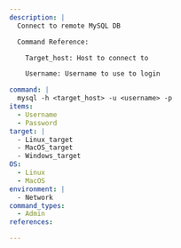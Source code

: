 ```yaml
---
description: |
  Connect to remote MySQL DB

  Command Reference:

    Target_host: Host to connect to

    Username: Username to use to login

command: |
  mysql -h <target_host> -u <username> -p
items:
  - Username
  - Password
target: |
  - Linux_target
  - MacOS_target
  - Windows_target
OS:
  - Linux
  - MacOS
environment: |
  - Network
command_types:
  - Admin
references:

---
```

